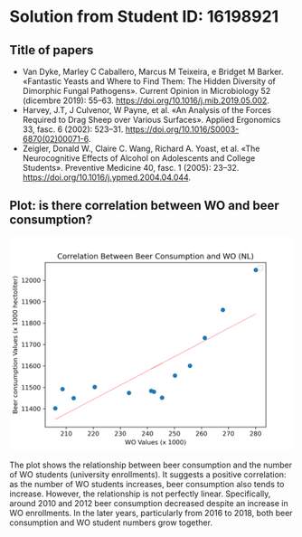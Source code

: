 # Solution from Student ID: 16198921
 
## Title of papers

- Van Dyke, Marley C Caballero, Marcus M Teixeira, e Bridget M Barker. «Fantastic Yeasts and Where to Find Them: The Hidden Diversity of Dimorphic Fungal Pathogens». Current Opinion in Microbiology 52 (dicembre 2019): 55–63. https://doi.org/10.1016/j.mib.2019.05.002.
- Harvey, J.T, J Culvenor, W Payne, et al. «An Analysis of the Forces Required to Drag Sheep over Various Surfaces». Applied Ergonomics 33, fasc. 6 (2002): 523–31. https://doi.org/10.1016/S0003-6870(02)00071-6.
- Zeigler, Donald W., Claire C. Wang, Richard A. Yoast, et al. «The Neurocognitive Effects of Alcohol on Adolescents and College Students». Preventive Medicine 40, fasc. 1 (2005): 23–32. https://doi.org/10.1016/j.ypmed.2004.04.044.

## Plot: is there correlation between WO and beer consumption?


![Correlation Plot](plot.png)

The plot shows the relationship between beer consumption and the number of WO students (university enrollments). It suggests a positive correlation: as the number of WO students increases, beer consumption also tends to increase. However, the relationship is not perfectly linear. Specifically, around 2010 and 2012 beer consumption decreased despite an increase in WO enrollments. In the later years, particularly from 2016 to 2018, both beer consumption and WO student numbers grow together.